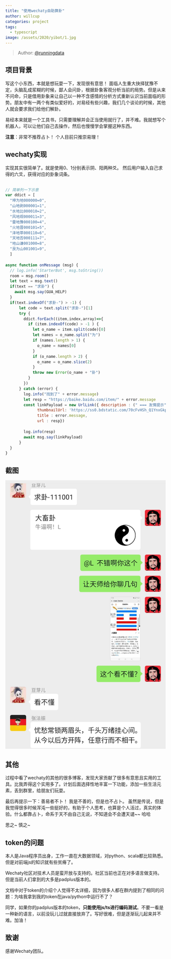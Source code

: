 ```yaml
---
title: "使用wechaty自助算卦"
author: willcup
categories: project
tags:
  - typescript
image: /assets/2020/yibot/1.jpg
---
```


> Author: [@runningdata](https://github.com/runningdata)

## 项目背景

写这个小东西，本就是想玩耍一下，发现很有意思！ 面临人生重大抉择犹豫不定，头脑乱成浆糊的时候，鄙人会问卦，根据卦象客观分析当前的局势。但是从来不问命，只是借用卦象来让自己以一种不含感情的分析方式重新认识当前面临的形势。朋友中有一两个有类似爱好的，对易经有些兴趣，我们几个谈论的时候，其他人就会要求我们给他们解卦。

易经本来就是一个工具书，只需要理解并会正当使用就行了，并不难。我就想写个机器人，可以让他们自己去操作，然后也慢慢学会掌握这种东西。

**注意**：非常不推荐占卜！ 个人目前只推崇易理！

## wechaty实现

实现其实很简单了。就是使用0、1分别表示阴、阳两种爻。 然后用户输入自己求得的六爻，获得对应的卦象词条。

```javascript

// 简单列一下示意
var ddict = [
  "坤为地000000=0",
  "山地剥000001=1",
  "水地比000010=2",
  "风地观000011=3",
  "雷地豫000100=4",
  "火地晋000101=5",
  "泽地萃000110=6",
  "天地否000111=7",
  "地山谦001000=8",
  "艮为山001001=9",
  ]

async function onMessage (msg) {
  // log.info('StarterBot', msg.toString())
  room = msg.room()
  let text = msg.text()
  if(text == "求卦") {
    await msg.say(GUA_HELP)
  }
  if(text.indexOf("求卦-") > -1) {
      let code = text.split("求卦-")[1]
      try {
        ddict.forEach((item,index,array)=>{
          if (item.indexOf(code) > -1 ) {
            let o_name = item.split(code)[0]
            let names = o_name.split("为")
            if (names.length > 1) {
              o_name = names[0]
            }
            if (o_name.length > 2) {
              o_name = o_name.slice(2)
            }
            throw new Error(o_name + "卦")
          }
        })
      } catch (error) {
        log.info("找到了" + error.message)
        let resp = "https://baike.baidu.com/item/" + error.message
        const linkPayload = new UrlLink({ description : (" === 友情提示" + msg.from().name() + " === \n看易理，命运自己掌握，我们只需要看清时局！"),
              thumbnailUrl: 'https://ss0.bdstatic.com/70cFvHSh_Q1YnxGkpoWK1HF6hhy/it/u=3740483648,506813176&fm=26&gp=0.jpg',
              title : error.message,
              url : resp})

        log.info(resp)
        await msg.say(linkPayload)
      }
  }
}
```

## 截图

![效果图 @4x](/assets/2020/yibot/1.jpg)

## 其他

过程中看了wechaty的其他的很多博客，发现大家贡献了很多有意思且实用的工具。比我弄得这个实用多了。计划后面选择性地丰富一下功能，添加一些生活元素，丢到群里，给朋友们玩耍。

最后再提示一下：善易者不卜！ 我是不善的，但是也不占卜。 虽然是传说，但是我觉得很多时候浑沌一些挺好的，有助于个人思考，也算是个人活过，真实的体验。什么都靠占卜，命系于天不由自己无说，不知道会不会遭天谴~~ 哈哈

思之~ 慎之~

## token的问题

本人是Java程序员出身，工作一直在大数据领域，对python、scala都比较熟悉。但是对前端js的知识就有些贫瘠了。

Wechaty社区对技术人员是蛮开放与支持的。社区当前也正在对多语言做支持。但是当前人们拿到的大多是padplus版本的。

文档中对于token的介绍个人觉得不太详细，因为很多人都在群内提到了相同的问题：为啥我拿到我的token在java/python中运行不了？

同学，如果你的padplus版本的token，**只能使用js/ts进行编码测试**。不要一看是一种新的语言，以前没玩儿过就直接放弃了。写好很难，但是逐渐玩儿起来并不难。加油！

## 致谢

感谢Wechaty团队。
